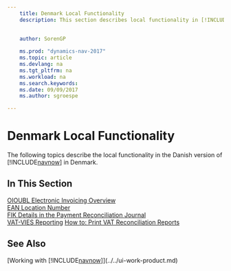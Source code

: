 ```yaml
---
    title: Denmark Local Functionality
    description: This section describes local functionality in [!INCLUDE[navnow](../../includes/navnow_md.md)] in Denmark.
    
     
    author: SorenGP

    ms.prod: "dynamics-nav-2017"
    ms.topic: article
    ms.devlang: na
    ms.tgt_pltfrm: na
    ms.workload: na
    ms.search.keywords:
    ms.date: 09/09/2017
    ms.author: sgroespe

---
```

# Denmark Local Functionality
The following topics describe the local functionality in the Danish version of [!INCLUDE[navnow](../../includes/navnow_md.md)] in Denmark.  

## In This Section  
[OIOUBL Electronic Invoicing Overview](oioubl-electronic-invoicing-overview.md)  
[EAN Location Number](ean-location-number.md)  
[FIK Details in the Payment Reconciliation Journal](fik-details-in-the-payment-reconciliation-journal.md)  
[VAT-VIES Reporting](vat-vies-reporting.md)
[How to: Print VAT Reconciliation Reports](how-to-print-vat-reconciliation-reports.md)

## See Also
[Working with [!INCLUDE[navnow](../../includes/navnow_md.md)]](../../ui-work-product.md)   
